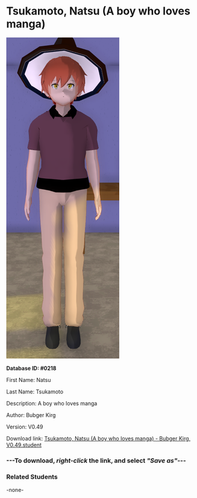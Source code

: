 # Tsukamoto, Natsu (A boy who loves manga)

<img src="../../Files/Images/Tsukamoto, Natsu (A boy who loves manga).png" title="Tsukamoto, Natsu (A boy who loves manga) - Bubger Kirg, V0.49">

**Database ID: #0218**

First Name: Natsu

Last Name: Tsukamoto

Description: A boy who loves manga

Author: Bubger Kirg

Version: V0.49

Download link: <a href="https://raw.githubusercontent.com/Arbiter1223/Daigaku-Gurashi-Custom-Students/master/Files/Student%20Files/Tsukamoto%2C%20Natsu%20(A%20boy%20who%20loves%20manga)%20-%20Bubger%20Kirg%2C%20V0.49.student">Tsukamoto, Natsu (A boy who loves manga) - Bubger Kirg, V0.49.student</a>

### ---**To download, _right-click_ the link, and select _"Save as"_**---

### Related Students

-none-
